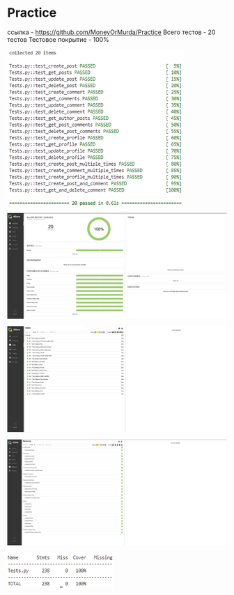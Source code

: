 # Practice
ссылка - https://github.com/MoneyOrMurda/Practice
Всего тестов - 20 тестов
Тестовое покрытие - 100%


![image](https://github.com/MoneyOrMurda/Practice/blob/main/image1.jpg)

![image](https://github.com/MoneyOrMurda/Practice/blob/main/image2.jpg)

![image](https://github.com/MoneyOrMurda/Practice/blob/main/image3.jpg)

![image](https://github.com/MoneyOrMurda/Practice/blob/main/image4.jpg)

![image](https://github.com/MoneyOrMurda/Practice/blob/main/image5.jpg)

